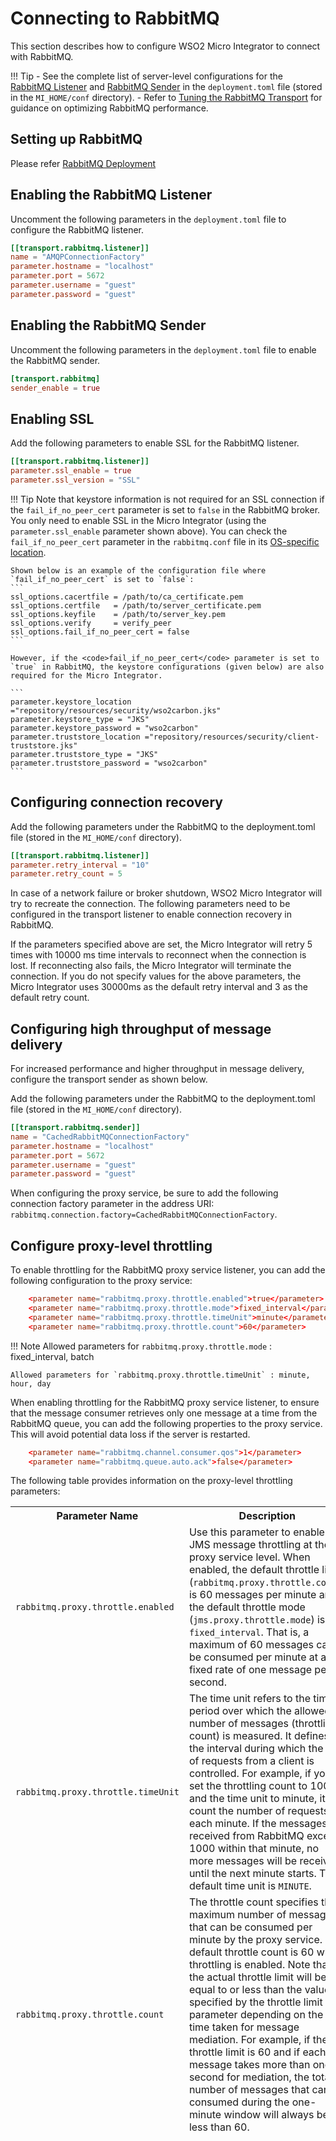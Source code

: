 # Connecting to RabbitMQ

This section describes how to configure WSO2 Micro Integrator to connect with RabbitMQ.

!!! Tip
	- See the complete list of server-level configurations for the [RabbitMQ Listener]({{base_path}}/reference/config-catalog-mi/#rabbitmq-listener) and [RabbitMQ Sender]({{base_path}}/reference/config-catalog-mi/#rabbitmq-sender) in the `deployment.toml` file (stored in the `MI_HOME/conf` directory).
    - Refer to [Tuning the RabbitMQ Transport]({{base_path}}/install-and-setup/setup/performance-tuning/rabbitmq-transport-tuning/) for guidance on optimizing RabbitMQ performance.

## Setting up RabbitMQ

Please refer [RabbitMQ Deployment]({{base_path}}/install-and-setup/setup/brokers/deploy-rabbitmq) 

## Enabling the RabbitMQ Listener

Uncomment the following parameters in the `deployment.toml` file to configure the RabbitMQ listener.

```toml
[[transport.rabbitmq.listener]]
name = "AMQPConnectionFactory"
parameter.hostname = "localhost"
parameter.port = 5672
parameter.username = "guest"
parameter.password = "guest"
```

## Enabling the RabbitMQ Sender

Uncomment the following parameters in the `deployment.toml` file to enable the RabbitMQ sender.

```toml
[transport.rabbitmq]
sender_enable = true
```

## Enabling SSL

Add the following parameters to enable SSL for the RabbitMQ listener.

```toml
[[transport.rabbitmq.listener]]
parameter.ssl_enable = true
parameter.ssl_version = "SSL"
```

!!! Tip
	  Note that keystore information is not required for an SSL connection if the <code>fail_if_no_peer_cert</code> parameter is set to `false` in the RabbitMQ broker. You only need to enable SSL in the Micro Integrator (using the `parameter.ssl_enable` parameter shown above). You can check the <code>fail_if_no_peer_cert</code> parameter in the <code>rabbitmq.conf</code> file in its <a target="_blank" href="https://www.rabbitmq.com/docs/configure#config-location">OS-specific location</a>.
    
    Shown below is an example of the configuration file where `fail_if_no_peer_cert` is set to `false`:
    ```
    ssl_options.cacertfile = /path/to/ca_certificate.pem
    ssl_options.certfile   = /path/to/server_certificate.pem
    ssl_options.keyfile    = /path/to/server_key.pem
    ssl_options.verify     = verify_peer
    ssl_options.fail_if_no_peer_cert = false
    ```

    However, if the <code>fail_if_no_peer_cert</code> parameter is set to `true` in RabbitMQ, the keystore configurations (given below) are also required for the Micro Integrator.

    ```
    parameter.keystore_location ="repository/resources/security/wso2carbon.jks"
    parameter.keystore_type = "JKS"
    parameter.keystore_password = "wso2carbon"
    parameter.truststore_location ="repository/resources/security/client-truststore.jks"
    parameter.truststore_type = "JKS"
    parameter.truststore_password = "wso2carbon"
    ```

## Configuring connection recovery

Add the following parameters under the RabbitMQ to the deployment.toml file (stored in the `MI_HOME/conf` directory).

```toml
[[transport.rabbitmq.listener]]
parameter.retry_interval = "10"
parameter.retry_count = 5  
```

In case of a network failure or broker shutdown, WSO2 Micro Integrator will try to recreate the connection. The following parameters need to be configured in the transport listener to enable connection recovery in RabbitMQ.

If the parameters specified above are set, the Micro Integrator will retry 5 times with 10000 ms time intervals to reconnect when the connection is lost. If reconnecting also fails, the Micro Integrator will terminate the connection. If you do not specify values for the above parameters, the Micro Integrator uses 30000ms as the default retry interval and 3 as the default retry count.

## Configuring high throughput of message delivery

For increased performance and higher throughput in message delivery, configure the transport sender as shown below.

Add the following parameters under the RabbitMQ to the deployment.toml file (stored in the `MI_HOME/conf` directory).

```toml
[[transport.rabbitmq.sender]]
name = "CachedRabbitMQConnectionFactory"
parameter.hostname = "localhost"
parameter.port = 5672
parameter.username = "guest"
parameter.password = "guest"
```
When configuring the proxy service, be sure to add the following connection factory parameter in the address URI: `rabbitmq.connection.factory=CachedRabbitMQConnectionFactory`.

## Configure proxy-level throttling

To enable throttling for the RabbitMQ proxy service listener, you can add the following configuration to the proxy service:

```toml
    <parameter name="rabbitmq.proxy.throttle.enabled">true</parameter>
    <parameter name="rabbitmq.proxy.throttle.mode">fixed_interval</parameter>
    <parameter name="rabbitmq.proxy.throttle.timeUnit">minute</parameter>
    <parameter name="rabbitmq.proxy.throttle.count">60</parameter>
```

!!! Note
    Allowed parameters for `rabbitmq.proxy.throttle.mode` : fixed_interval, batch

    Allowed parameters for `rabbitmq.proxy.throttle.timeUnit` : minute, hour, day

When enabling throttling for the RabbitMQ proxy service listener, to ensure that the message consumer retrieves only one message at a time from the RabbitMQ queue, you can add the following properties to the proxy service. This will avoid potential data loss if the server is restarted.
```toml
    <parameter name="rabbitmq.channel.consumer.qos">1</parameter>
    <parameter name="rabbitmq.queue.auto.ack">false</parameter>
```

The following table provides information on the proxy-level throttling parameters:

<table>
        <tr>
            <th>Parameter Name</th>
            <th>Description</th>
            <th>Required</th>
            <th>Possible Values</th>
        </tr>
        <tr>
            <td><code>rabbitmq.proxy.throttle.enabled</code></td>
            <td>
                Use this parameter to enable JMS message throttling at the proxy service level.
                When enabled, the default throttle limit (<code>rabbitmq.proxy.throttle.count</code>) is 60 messages per minute and the default throttle mode (<code>jms.proxy.throttle.mode</code>) is <code>fixed_interval</code>.
                That is, a maximum of 60 messages can be consumed per minute at a fixed rate of one message per second.
            </td>
            <td>No</td>
            <td><code>true</code>,<code>false</code></td>
        </tr>
        <tr>
            <td><code>rabbitmq.proxy.throttle.timeUnit</code></td>
            <td>
                The time unit refers to the time period over which the allowed number of messages (throttling count) is measured. It defines the interval during which the rate of requests from a client is controlled.
                For example, if you set the throttling count to 1000 and the time unit to minute, it will count the number of requests in each minute. If the messages received from RabbitMQ exceed 1000 within that minute, no more messages will be received until the next minute starts. The default time unit is <code>MINUTE</code>.
            </td>
            <td>No</td>
            <td>
                    <code>minute</code>,<code>hour</code>,<code>day</code>
            </td>
        </tr>
        <tr>
            <td><code>rabbitmq.proxy.throttle.count</code></td>
            <td>
                The throttle count specifies the maximum number of messages that can be consumed per minute by the proxy service.
                The default throttle count is 60 when throttling is enabled.
                Note that the actual throttle limit will be equal to or less than the value specified by the throttle limit parameter depending on the time taken for message mediation.
                For example, if the throttle limit is 60 and if each message takes more than one second for mediation, the total number of messages that can be consumed during the one-minute window will always be less than 60.
            </td>
            <td>No</td>
            <td>Any positive integer</td>
        </tr>
        <tr>
            <td><code>rabbitmq.proxy.throttle.mode</code></td>
            <td>
                The throttle mode specifies whether or not messages should be consumed at a fixed rate during configured <code>timeUnit</code>.
                The default throttle mode is <code>fixed_interval</code> when throttling is enabled.
            </td>
            <td>No</td>
            <td>
                <ul>
                    <li><code>fixed_interval</code>: Messages are consumed at a fixed rate during the configured time unit. The rate is calculated by dividing the length of the throttle window (If the <code>timeunit</code> is set as minute, it will be 60 seconds) by the throttle count (maximum number of messages per the configured time unit).
For example, if the throttle count is 30, the fixed interval is two seconds (60/30).</li>
                    <li><code>batch</code>: Messages are consumed as quickly as possible until the 60 seconds expire or until the throttle count is reached.
For example, if the throttle count is 30 and if the proxy service is capable of mediating all 30 messages within 30 seconds, the messages will be immediately consumed. The integrator will then wait till the throttle window expires before accepting more messages.
</li>
                </ul>
            </td>
        </tr>
</table>
